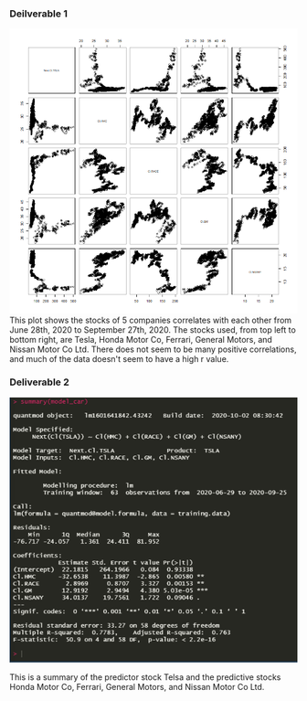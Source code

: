 ### Deilverable 1
![](5plot.jpeg)
This plot shows the stocks of 5 companies correlates with each other from June 28th, 2020 to September 27th, 2020. The stocks used, from top left to bottom right, are Tesla, Honda Motor Co, Ferrari, General Motors, and Nissan Motor Co Ltd.
There does not seem to be many positive correlations, and much of the data doesn't seem to have a high r value. 

### Deliverable 2
![](sum1.jpeg)

This is a summary of the predictor stock Telsa and the predictive stocks Honda Motor Co, Ferrari, General Motors, and Nissan Motor Co Ltd.
